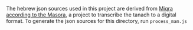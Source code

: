 The hebrew json sources used in this project are derived from
[Miqra according to the Masora](https://en.wikisource.org/wiki/User:Dovi/Miqra_according_to_the_Masorah),
a project to transcribe the tanach to a digital format. To generate the json
sources for this directory, run `process_mam.js`
